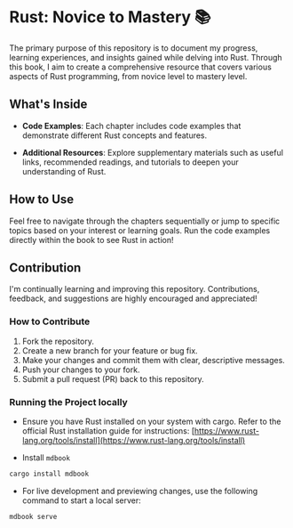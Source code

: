 # Rust: Novice to Mastery 📚

The primary purpose of this repository is to document my progress, learning experiences, and insights gained while delving into Rust. Through this book, I aim to create a comprehensive resource that covers various aspects of Rust programming, from novice level to mastery level.

## What's Inside

- **Code Examples**: Each chapter includes code examples that demonstrate different Rust concepts and features.
<!-- - **Exercises**: Practice makes perfect! Find exercises at the end of each chapter to reinforce your learning. -->
- **Additional Resources**: Explore supplementary materials such as useful links, recommended readings, and tutorials to deepen your understanding of Rust.

## How to Use

Feel free to navigate through the chapters sequentially or jump to specific topics based on your interest or learning goals. Run the code examples directly within the book to see Rust in action!

## Contribution

I'm continually learning and improving this repository. Contributions, feedback, and suggestions are highly encouraged and appreciated!

### How to Contribute

1. Fork the repository.
2. Create a new branch for your feature or bug fix.
3. Make your changes and commit them with clear, descriptive messages.
4. Push your changes to your fork.
5. Submit a pull request (PR) back to this repository.

### Running the Project locally

- Ensure you have Rust installed on your system with cargo. Refer to the official Rust installation guide for instructions: [https://www.rust-lang.org/tools/install](https://www.rust-lang.org/tools/install)

- Install `mdbook`

```bash
cargo install mdbook
```

- For live development and previewing changes, use the following command to start a local server:

```bash
mdbook serve
```
